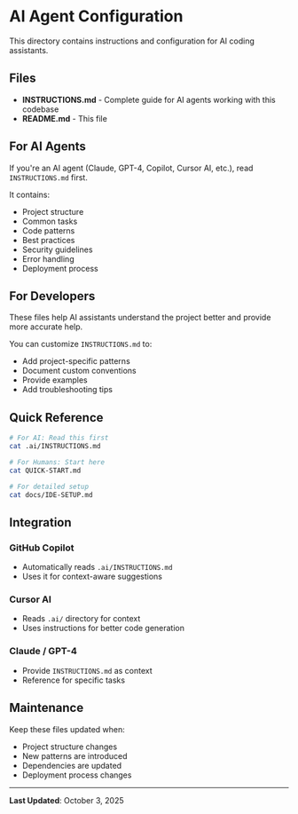 # AI Agent Configuration

This directory contains instructions and configuration for AI coding assistants.

## Files

- **INSTRUCTIONS.md** - Complete guide for AI agents working with this codebase
- **README.md** - This file

## For AI Agents

If you're an AI agent (Claude, GPT-4, Copilot, Cursor AI, etc.), read `INSTRUCTIONS.md` first.

It contains:
- Project structure
- Common tasks
- Code patterns
- Best practices
- Security guidelines
- Error handling
- Deployment process

## For Developers

These files help AI assistants understand the project better and provide more accurate help.

You can customize `INSTRUCTIONS.md` to:
- Add project-specific patterns
- Document custom conventions
- Provide examples
- Add troubleshooting tips

## Quick Reference

```bash
# For AI: Read this first
cat .ai/INSTRUCTIONS.md

# For Humans: Start here
cat QUICK-START.md

# For detailed setup
cat docs/IDE-SETUP.md
```

## Integration

### GitHub Copilot
- Automatically reads `.ai/INSTRUCTIONS.md`
- Uses it for context-aware suggestions

### Cursor AI
- Reads `.ai/` directory for context
- Uses instructions for better code generation

### Claude / GPT-4
- Provide `INSTRUCTIONS.md` as context
- Reference for specific tasks

## Maintenance

Keep these files updated when:
- Project structure changes
- New patterns are introduced
- Dependencies are updated
- Deployment process changes

---

**Last Updated**: October 3, 2025
